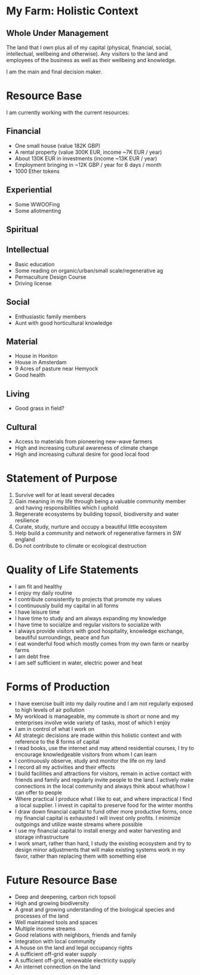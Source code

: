 # My Farm: Holistic Context

## Whole Under Management

The land that I own plus all of my capital (physical, financial, social, intellectual, wellbeing and otherwise). Any visitors to the land and employees of the business as well as their wellbeing and knowledge.

I am the main and final decision maker.

# Resource Base

I am currently working with the current resources:

## Financial

- One small house (value 182K GBP)
- A rental property (value 300K EUR, income ~7K EUR / year)
- About 130K EUR in investments (income ~13K EUR / year)
- Employment bringing in ~12K GBP / year for 6 days / month
- 1000 Ether tokens

## Experiential

- Some WWOOFing
- Some allotmenting

## Spiritual

## Intellectual

- Basic education
- Some reading on organic/urban/small scale/regenerative ag
- Permaculture Design Course
- Driving license

## Social

- Enthusiastic family members
- Aunt with good horticultural knowledge

## Material

- House in Honiton
- House in Amsterdam
- 9 Acres of pasture near Hemyock
- Good health

## Living

- Good grass in field?

## Cultural

- Access to materials from pioneering new-wave farmers
- High and increasing cultural awareness of climate change
- High and increasing cultural desire for good local food

# Statement of Purpose

1. Survive well for at least several decades
1. Gain meaning in my life through being a valuable community member and having responsibilities which I uphold
1. Regenerate ecosystems by building topsoil, biodiversity and water resilience
1. Curate, study, nurture and occupy a beautiful little ecosystem
1. Help build a community and network of regenerative farmers in SW england
1. Do not contribute to climate or ecological destruction

# Quality of Life Statements

- I am fit and healthy 
- I enjoy my daily routine
- I contribute consistently to projects that promote my values
- I continuously build my capital in all forms
- I have leisure time
- I have time to study and am always expanding my knowledge
- I have time to socialize and regular visitors to socialize with
- I always provide visitors with good hospitality, knowledge exchange, beautiful surroundings, peace and fun
- I eat wonderful food which mostly comes from my own farm or nearby farms
- I am debt free
- I am self sufficient in water, electric power and heat

# Forms of Production

- I have exercise built into my daily routine and I am not regularly exposed to high levels of air pollution
- My workload is manageable, my commute is short or none and my enterprises involve wide variety of tasks, most of which I enjoy
- I am in control of what I work on
- All strategic decisions are made within this holistic context and with reference to the 8 forms of capital
- I read books, use the internet and may attend residential courses, I try to encourage knowledgeable visitors from whom I can learn
- I continuously observe, study and monitor the life on my land
- I record all my activities and their effects
- I build facilities and attractions for visitors, remain in active contact with friends and family and regularly invite people to the land. I actively make connections in the local community and always think about what/how I can offer to people
- Where practical I produce what I like to eat, and where impractical I find a local supplier. I invest in capital to preserve food for the winter months
- I draw down financial capital to fund other more productive forms, once my financial capital is exhausted I will invest only profits. I minimize outgoings and utilize waste streams where possible
- I use my financial capital to install energy and water harvesting and storage infrastructure
- I work smart, rather than hard, I study the existing ecosystem and try to design minor adjustments that will make existing systems work in my favor, rather than replacing them with something else

# Future Resource Base

- Deep and deepening, carbon rich topsoil
- High and growing biodiversity
- A great and growing understanding of the biological species and processes of the land
- Well maintained tools and spaces
- Multiple income streams
- Good relations with neighbors, friends and family
- Integration with local community
- A house on the land and legal occupancy rights
- A sufficient off-grid water supply
- A sufficient off-grid, renewable electricity supply
- An internet connection on the land






